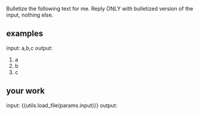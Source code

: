 Bulletize the following text for me. Reply ONLY with bulletized version of the input, nothing else.

## examples
input: a,b,c
output:
1. a
2. b
3. c

## your work
input: {{utils.load_file(params.input)}}
output:
